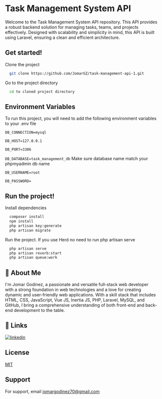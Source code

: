 
# Task Management System API




Welcome to the Task Management System API repository. This API provides a robust backend solution for managing tasks, teams, and projects effectively. Designed with scalability and simplicity in mind, this API is built using Laravel, ensuring a clean and efficient architecture.




## Get started!

Clone the project

```bash
  git clone https://github.com/JomarGZ/task-management-api-1.git
```

Go to the project directory

```bash
  cd to cloned project directory
```
## Environment Variables

To run this project, you will need to add the following environment variables to your .env file

`DB_CONNECTION=mysql` 

`DB_HOST=127.0.0.1`

`DB_PORT=3306`

`DB_DATABASE=task_management_db` Make sure database name match your phpmyadmin db name

`DB_USERNAME=root`

`DB_PASSWORD=`

## Run the project!

Install dependencies

```bash
  composer install
  npm install
  php artisan key:generate
  php artisan migrate
```

Run the project. If you use Herd no need to run php artisan serve

```bash
  php artisan serve
  php artisan reverb:start
  php artisan queue:work
```

## 🚀 About Me
I'm Jomar Godinez, a passionate and versatile full-stack web developer with a strong foundation in web technologies and a love for creating dynamic and user-friendly web applications. With a skill stack that includes HTML, CSS, JavaScript, Vue JS, Inertia JS, PHP, Laravel, MySQL, and GitHub, I bring a comprehensive understanding of both front-end and back-end development to the table.
## 🔗 Links
[![linkedin](https://img.shields.io/badge/linkedin-0A66C2?style=for-the-badge&logo=linkedin&logoColor=white)](https://www.linkedin.com/in/jomar-godinez-4624a8263/)



## License

[MIT](https://choosealicense.com/licenses/mit/)


## Support

For support, email jomargodinez70@gmail.com
